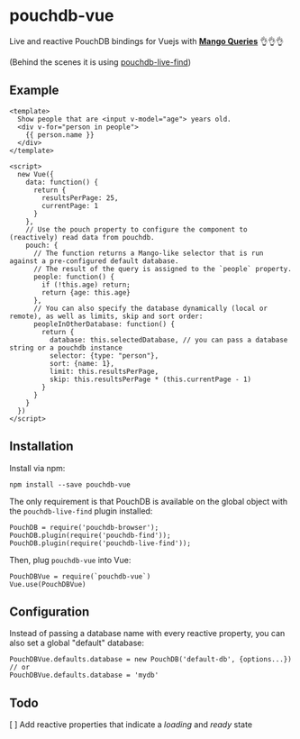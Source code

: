 # pouchdb-vue

Live and reactive PouchDB bindings for Vuejs with **[Mango Queries](https://blog.couchdb.org/2016/08/03/feature-mango-query/)** 👌👌👌

(Behind the scenes it is using [pouchdb-live-find](https://github.com/colinskow/pouchdb-live-find))

## Example

```vue
<template>
  Show people that are <input v-model="age"> years old.
  <div v-for="person in people">
    {{ person.name }}
  </div>
</template>

<script>
  new Vue({
    data: function() {
      return {
        resultsPerPage: 25,
        currentPage: 1
      }
    },
    // Use the pouch property to configure the component to (reactively) read data from pouchdb.
    pouch: {
      // The function returns a Mango-like selector that is run against a pre-configured default database.
      // The result of the query is assigned to the `people` property.
      people: function() {
        if (!this.age) return;
        return {age: this.age}
      },
      // You can also specify the database dynamically (local or remote), as well as limits, skip and sort order:
      peopleInOtherDatabase: function() {
        return {
          database: this.selectedDatabase, // you can pass a database string or a pouchdb instance
          selector: {type: "person"},
          sort: {name: 1},
          limit: this.resultsPerPage,
          skip: this.resultsPerPage * (this.currentPage - 1)
        }
      }
    }
  })
</script>
```

## Installation

Install via npm:

    npm install --save pouchdb-vue

The only requirement is that PouchDB is available on the global object with the `pouchdb-live-find` plugin installed:

    PouchDB = require('pouchdb-browser');
    PouchDB.plugin(require('pouchdb-find'));
    PouchDB.plugin(require('pouchdb-live-find'));
    
Then, plug `pouchdb-vue` into Vue:

    PouchDBVue = require(`pouchdb-vue`)
    Vue.use(PouchDBVue)

## Configuration

Instead of passing a database name with every reactive property, you can also set a global "default" database:

    PouchDBVue.defaults.database = new PouchDB('default-db', {options...})
    // or
    PouchDBVue.defaults.database = 'mydb'

## Todo

[ ] Add reactive properties that indicate a *loading* and *ready* state
